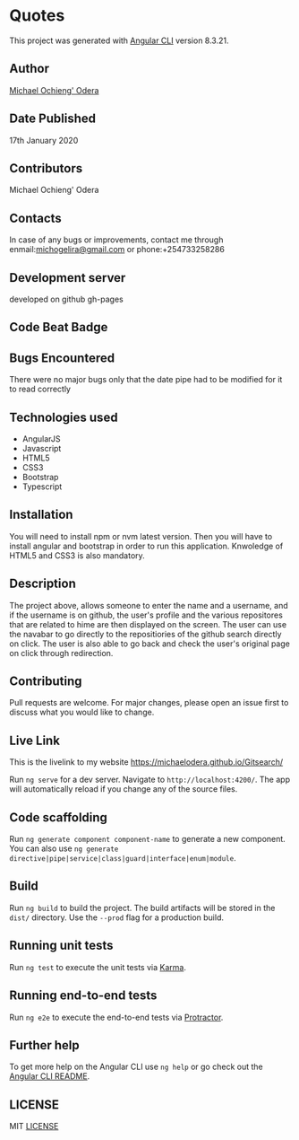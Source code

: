 # Quotes

This project was generated with [Angular CLI](https://github.com/angular/angular-cli) version 8.3.21.

## Author
[Michael Ochieng' Odera](https://www.github.com/MichaelOdera)

## Date Published
17th January 2020


## Contributors
Michael Ochieng' Odera


## Contacts
In case of any bugs or improvements, contact me through enmail:michogelira@gmail.com or phone:+254733258286

## Development server
developed on github gh-pages

## Code Beat Badge



## Bugs Encountered
There were no major bugs only that the date pipe had to be modified for it to read correctly

## Technologies used
* AngularJS
* Javascript
* HTML5
* CSS3
* Bootstrap
* Typescript


## Installation
You will need to install npm or nvm latest version. Then you will have to install angular and bootstrap in order to run this application. Knwoledge 
of HTML5 and CSS3 is also mandatory.

## Description
The project above, allows someone to enter the name and a username, and if the username is on github, the user's profile and the various repositores that are related to hime are then displayed on the screen. The user can use the navabar to go directly to the repositiories of the github search directly on click. The user is also able to go back  and check the user's original page on click through redirection.

## Contributing
Pull requests are welcome. For major changes, please open an issue first to discuss what you would like to change.



## Live Link
This is the livelink to my website https://michaelodera.github.io/Gitsearch/

Run `ng serve` for a dev server. Navigate to `http://localhost:4200/`. The app will automatically reload if you change any of the source files.

## Code scaffolding

Run `ng generate component component-name` to generate a new component. You can also use `ng generate directive|pipe|service|class|guard|interface|enum|module`.

## Build

Run `ng build` to build the project. The build artifacts will be stored in the `dist/` directory. Use the `--prod` flag for a production build.

## Running unit tests

Run `ng test` to execute the unit tests via [Karma](https://karma-runner.github.io).

## Running end-to-end tests

Run `ng e2e` to execute the end-to-end tests via [Protractor](http://www.protractortest.org/).

## Further help

To get more help on the Angular CLI use `ng help` or go check out the [Angular CLI README](https://github.com/angular/angular-cli/blob/master/README.md).

##  LICENSE
MIT [LICENSE](LICENSE)

